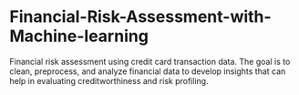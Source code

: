 # Financial-Risk-Assessment-with-Machine-learning
Financial risk assessment using credit card transaction data. The goal is to clean, preprocess, and analyze financial data to develop insights that can help in evaluating creditworthiness and risk profiling.

